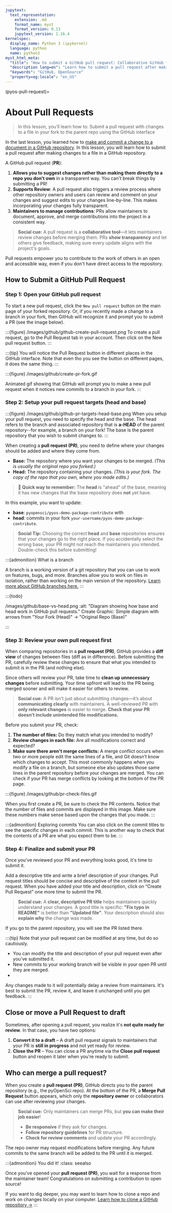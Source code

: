 ```yaml
---
jupytext:
  text_representation:
    extension: .md
    format_name: myst
    format_version: 0.13
    jupytext_version: 1.16.4
kernelspec:
  display_name: Python 3 (ipykernel)
  language: python
  name: python3
myst_html_meta:
  "title": "How to submit a GitHub pull request: Collaborative GitHub for beginners"
  "description lang=en": "Learn how to submit a pull request after making changes to a file in a GitHub repository"
  "keywords": "GitHub, OpenSource"
  "property=og:locale": "en_US"
---
```


(pyos-pull-request)=

# About Pull Requests

> In this lesson, you’ll learn how to:
> <i class="fa-solid fa-circle-check" style="color: #81c0aa;"></i> Submit a pull request with changes to a file in your fork to the parent repo using the GitHub interface
>

In the last lesson, you learned how to [make and commit a change to a document in a GitHub repository](pyos-edit-commit-files).
In this lesson, you will learn how to submit a pull request after making changes to a file in a GitHub repository.

A GitHub pull request (**PR**):

1. **Allows you to suggest changes rather than making them directly to a repo you don't own** in a transparent way. You can't break things by submitting a PR!
1. **Supports Review**: A pull request also triggers a review process where other repository owners and users can review and comment on your changes and suggest edits to your changes line-by-line. This makes incorporating your changes fully transparent.
1. **Maintainers to manage contributions**: PRs allow maintainers to document, approve, and merge contributions into the project in a consistent way.

> **<i class="fa-solid fa-handshake-angle" style="color: #81c0aa;"></i> Social cue:**
> A pull request is a **collaborative tool**—it lets maintainers review changes
> before merging them. PRs **show transparency** and let others give feedback,
> making sure every update aligns with the project's goals.

Pull requests empower you to contribute to the work of others in an open and accessible way, even if you don't have direct access to the repository.

## How to Submit a GitHub Pull Request

### Step 1: Open your GitHub pull request

To start a new pull request, click the <kbd>`New pull request`</kbd> button on the main page of your forked repository. Or, if you recently made a change to a branch in your fork, then GitHub will recognize it and prompt you to submit a PR (see the image below).

:::{figure} /images/github/github-create-pull-request.png
To create a pull request, go to the Pull Request tab in your account. Then click on the New pull request button.
:::

:::{tip}
You will notice the Pull Request button in different places in the GitHub interface. Note that even tho you see the button on different pages, it does the same thing.
:::

:::{figure} /images/github/create-pr-fork.gif

Animated gif showing that GitHub will prompt you to make a new pull request when it notices new commits to a branch in your fork.
:::

### Step 2: Setup your pull request targets (head and base)

:::{figure} /images/github/github-pr-targets-head-base.png
When you setup your pull request, you need to specify the head and the base. The head refers to the branch and associated repository that is **a-HEAD** of the parent repository--for example, a branch on your fork! The base is the parent repository that you wish to submit changes to.
:::


When creating a **pull request (PR)**, you need to define where your changes should be added and where they come from.

- **<i class="fa-solid fa-database" style="color: #81c0aa;"></i> Base:** The repository where you want your changes to be merged. *(This is usually the original repo you forked.)*
- **<i class="fa-solid fa-code-branch" style="color: #81c0aa;"></i> Head:** The repository containing your changes. *(This is your fork. The copy of the repo that you own, where you made edits.)*

> **🔹 Quick way to remember:** The **head** is "ahead" of the base, meaning it has new changes that the base repository does **not** yet have.

In this example, you want to update:

- **base**: `pyopensci/pyos-demo-package-contribute` with
- **head**: commits in your fork `your-username/pyos-demo-package-contribute`.

> **<i class="fa-solid fa-code-branch" style="color: #81c0aa;"></i> Social Tip:**
> Choosing the correct **head** and **base** repositories ensures that your changes
> go to the right place. If you accidentally select the wrong base, your PR might not
> reach the maintainers you intended. Double-check this before submitting!

:::{admonition} What is a branch

A branch is a working version of a git repository that you can use to work on features, bugs, and more. Branches allow you to work on files in isolation, rather than working on the main version of the repository.
[Learn more about GitHub branches here.](https://docs.github.com/en/pull-requests/collaborating-with-pull-requests/proposing-changes-to-your-work-with-pull-requests/about-branches)
:::

:::{todo}

/images/github/base-vs-head.png
:alt: "Diagram showing how base and head work in GitHub pull requests."
Create Graphic: Simple diagram with arrows from "Your Fork (Head)" → "Original Repo (Base)"

:::

### Step 3: Review your own pull request first

When comparing repositories in a **pull request (PR)**, GitHub provides a **diff view** of changes between files (diff as in difference). Before submitting the PR, carefully review these changes to ensure that what you intended to submit is in the PR (and nothing else).

Since others will review your PR, take time to **clean up unnecessary changes** before submitting. Your time upfront will lead to the PR being merged sooner and will make it easier for others to review.

> **<i class="fa-solid fa-magnifying-glass" style="color: #81c0aa;"></i> Social cue:**
> A PR isn't just about submitting changes—it’s about **communicating clearly** with
> maintainers. A well-reviewed PR with **only relevant changes** is easier to merge.
> **Check that your PR doesn’t include unintended file modifications.**

Before you submit your PR, check:

1. **The number of files:** Do they match what you intended to modify?
2. **Review changes in each file:** Are all modifications correct and expected?
3. **Make sure there aren't merge conflicts:** A merge conflict occurs when two or more people edit the same lines of a file, and Git doesn’t know which changes to accept. This most commonly happens when you modify a file on a branch, but someone else also updates those same lines in the parent repository before your changes are merged. You can check if your PR has merge conflicts by looking at the bottom of the PR page.

:::{figure} /images/github/pr-check-files.gif

When you first create a PR, be sure to check the PR contents. Notice that the number of files and commits are displayed in this image. Make sure these numbers make sense based upon the changes that you made.
:::

:::{admonition} <i class="fa fa-star"></i> Exploring commits
You can also click on the commit titles to see the specific changes in each commit. This is another way to check that the contents of a PR are what you expect them to be.
:::

### Step 4: Finalize and submit your PR

Once you've reviewed your PR and everything looks good, it's time to submit it.

Add a descriptive title and write a brief description of your changes. Pull request titles should be concise and descriptive of the content in the pull request. When you have added your
title and description, click on “Create Pull Request” one more time to submit the PR.

> **<i class="fa-solid fa-pen-to-square" style="color: #81c0aa;"></i> Social cue:**
> A **clear, descriptive PR title** helps maintainers quickly understand your changes.
> A good title is specific: **"Fix typo in README"** is better than **"Updated file"**.
> Your description should also **explain why** the change was made.

If you go to the parent repository, you will see the PR listed there.

:::{tip}
Note that your pull request can be modified at any time, but do so cautiously.

- You can modify the title and description of your pull request even after you've submitted it.
- New commits to your working branch will be visible in your open PR until they are merged.
-

Any changes made to it will potentially delay a review from maintainers. It's best to submit the PR, review it, and leave it unchanged until you get feedback.
:::

## Close or move a Pull Request to draft

Sometimes, after opening a pull request, you realize it's **not quite ready for review**. In that case, you have two options:

1. **<i class="fa-solid fa-file-pen" style="color: #81c0aa;"></i> Convert it to a draft** – A draft pull request signals to maintainers that your PR is **still in progress** and not yet ready for review.
2. **<i class="fa-solid fa-xmark" style="color: #81c0aa;"></i> Close the PR** – You can close a PR anytime via the **Close pull request** button and reopen it later when you're ready to submit.

## Who can merge a pull request?

When you create a **pull request (PR)**, GitHub directs you to the parent repository (e.g., the pyOpenSci repo). At the bottom of the PR, a **Merge Pull Request** button appears, which only the **repository owner** or collaborators can use after reviewing your changes.

> **<i class="fa-solid fa-user-shield" style="color: #81c0aa;"></i> Social cue:**
> Only maintainers can merge PRs, but **you can make their job easier**!
>
> - **Be responsive** if they ask for changes.
> - **Follow repository guidelines** for PR structure.
> - **Check for review comments** and update your PR accordingly.

The repo owner may request modifications before merging. Any future commits to the same branch will be added to the PR until it is merged.

:::{admonition} You did it!
:class: seealso

Once you've opened your **pull request (PR)**, you wait for a response from the maintainer team! Congratulations on submitting a contribution to open source!

If you want to dig deeper, you may want to learn how to clone a repo and work on changes locally on your computer.
[<i class="fa-solid fa-circle-check" style="color: #81c0aa;"></i> Learn how to clone a GitHub repository →](clone-repo)
:::

